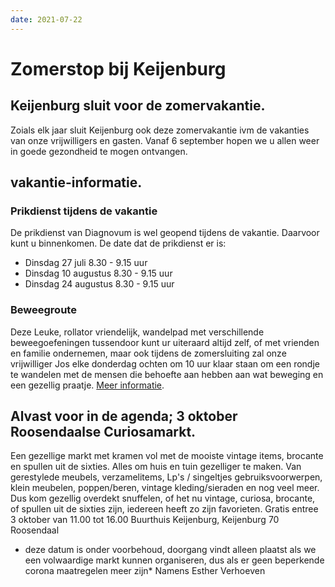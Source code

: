 ```yaml
---
date: 2021-07-22
---
```


# Zomerstop bij Keijenburg

## Keijenburg sluit voor de zomervakantie.

Zoials elk jaar sluit Keijenburg ook deze zomervakantie ivm de vakanties van onze vrijwilligers en gasten.
Vanaf 6 september hopen we u allen weer in goede gezondheid te mogen ontvangen.

## vakantie-informatie.
### Prikdienst tijdens de vakantie
De prikdienst van Diagnovum is wel geopend tijdens de vakantie. Daarvoor kunt u binnenkomen.
De date dat de prikdienst er is:
- Dinsdag 27 juli 8.30 - 9.15 uur
- Dinsdag 10 augustus 8.30 - 9.15 uur
- Dinsdag 24 augustus 8.30 - 9.15 uur

### Beweegroute
Deze Leuke, rollator vriendelijk, wandelpad met verschillende beweegoefeningen tussendoor kunt ur uiteraard altijd zelf, of met vrienden en familie ondernemen, maar ook tijdens de zomersluiting zal onze vrijwilliger Jos elke donderdag ochten om 10 uur klaar staan om een rondje te wandelen met de mensen die behoefte aan hebben aan wat beweging en een gezellig praatje.
 <a href="/buurthuiskeijenburg/files/beweegroute.pdf">Meer informatie</a>.



## Alvast voor in de agenda; 3 oktober Roosendaalse Curiosamarkt.
Een gezellige markt met kramen vol met de mooiste vintage items, brocante en spullen uit de sixties. Alles om huis en tuin gezelliger te maken. Van gerestylede meubels, verzamelitems, Lp's / singeltjes
gebruiksvoorwerpen, klein meubelen, poppen/beren, vintage kleding/sieraden en nog veel meer. Dus kom gezellig overdekt snuffelen, of het nu vintage, curiosa, brocante, of spullen uit de sixties zijn, iedereen heeft zo zijn favorieten. Gratis entree 3 oktober van 11.00 tot 16.00 Buurthuis Keijenburg, Keijenburg 70 Roosendaal

* deze datum is onder voorbehoud, doorgang vindt alleen plaatst als we een volwaardige markt kunnen organiseren, dus als er geen beperkende corona maatregelen meer zijn*
Namens Esther Verhoeven  
